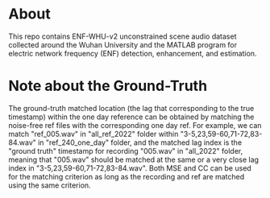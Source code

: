 # About
This repo contains ENF-WHU-v2 unconstrained scene audio dataset collected around the Wuhan University and the MATLAB program for electric network frequency (ENF)  detection, enhancement, and estimation.

# Note about the Ground-Truth 
The ground-truth matched location (the lag that corresponding to the true timestamp) within the one day reference can be obtained by matching the noise-free ref files with the corresponding one day ref. For example, we can match "ref_005.wav" in "all_ref_2022" folder within "3-5,23,59-60,71-72,83-84.wav" in "ref_240_one_day" folder, and the matched lag index is the "ground truth" timestamp for recording "005.wav" in "all_2022" folder, meaning that "005.wav" should be matched at the same or a very close lag index in "3-5,23,59-60,71-72,83-84.wav". Both MSE and CC can be used for the matching criterion as long as the recording and ref are matched using the same criterion.
